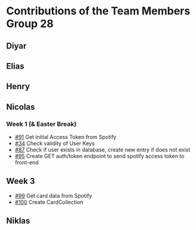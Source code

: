 # Contributions of the Team Members Group 28

## Diyar

## Elias

## Henry

## Nicolas
### Week 1 (& Easter Break)
* [#91](https://github.com/sopra-fs24-group-28/spotify-memory-server/issues/91) Get initial Access Token from Spotify
* [#34](https://github.com/sopra-fs24-group-28/spotify-memory-server/issues/34) Check validity of User Keys 
* [#87](https://github.com/sopra-fs24-group-28/spotify-memory-server/issues/87) Check if user exists in database, create new entry if does not exist
* [#95](https://github.com/sopra-fs24-group-28/spotify-memory-server/issues/95)   Create GET auth/token endpoint to send spotify access token to front-end

## Week 3
* [#99](https://github.com/sopra-fs24-group-28/spotify-memory-server/issues/99) Get card data from Spotify
* [#100](https://github.com/sopra-fs24-group-28/spotify-memory-server/issues/100) Create CardCollection

## Niklas
